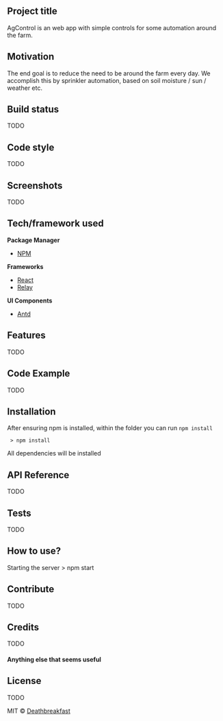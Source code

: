 ## Project title
AgControl is an web app with simple controls for some automation around the farm.

## Motivation
The end goal is to reduce the need to be around the farm every day. We accomplish this by sprinkler automation, based on soil moisture / sun / weather etc.

## Build status
TODO

## Code style
TODO
 
## Screenshots
TODO

## Tech/framework used
<b>Package Manager</b>
- [NPM](https://www.npmjs.com/)

<b>Frameworks</b>
- [React](https://reactjs.org/)
- [Relay](https://relay.dev/)


<b>UI Components</b>
- [Antd](https://ant.design/)

## Features
TODO

## Code Example
TODO

## Installation
After ensuring npm is installed, within the folder you can run `npm install`

     > npm install
     
All dependencies will be installed

## API Reference

TODO

## Tests
TODO

## How to use?

Starting the server
    > npm start

## Contribute

TODO

## Credits
TODO

#### Anything else that seems useful

## License
TODO

MIT © [Deathbreakfast]()
